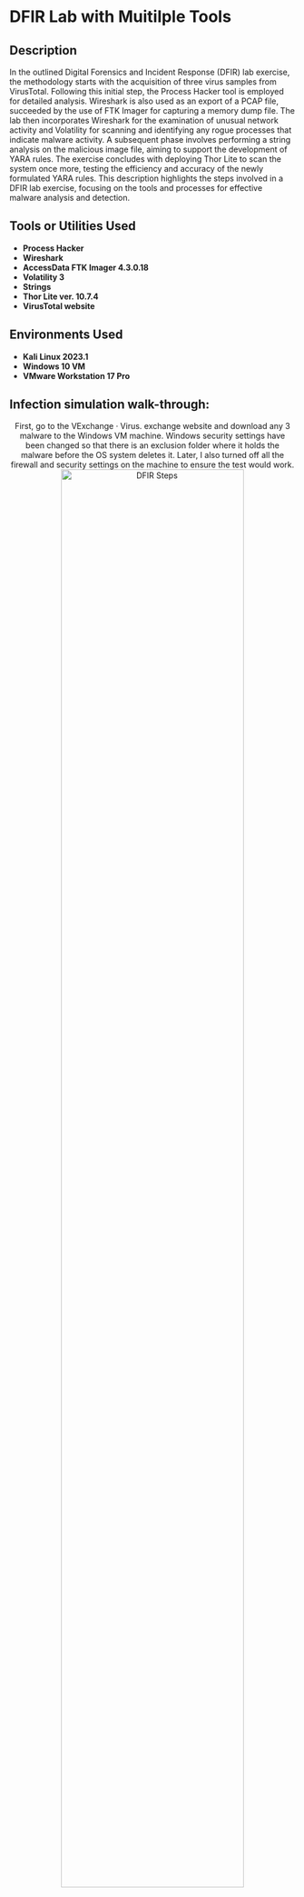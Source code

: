<h1> DFIR Lab with Muitilple Tools</h1>

<h2>Description</h2>
In the outlined Digital Forensics and Incident Response (DFIR) lab exercise, the methodology starts with the acquisition of three virus samples from VirusTotal. Following this initial step, the Process Hacker tool is employed for detailed analysis. Wireshark is also used as an export of a PCAP file, succeeded by the use of FTK Imager for capturing a memory dump file. The lab then incorporates Wireshark for the examination of unusual network activity and Volatility for scanning and identifying any rogue processes that indicate malware activity. A subsequent phase involves performing a string analysis on the malicious image file, aiming to support the development of YARA rules. The exercise concludes with deploying Thor Lite to scan the system once more, testing the efficiency and accuracy of the newly formulated YARA rules. This description highlights the  steps involved in a DFIR lab exercise, focusing on the tools and processes for effective malware analysis and detection.
  
<br />


<h2>Tools or Utilities Used</h2>

- <b>Process Hacker</b> 
- <b>Wireshark</b>
- <b>AccessData FTK Imager 4.3.0.18</b>
- <b>Volatility 3</b>
- <b>Strings</b>
- <b>Thor Lite ver. 10.7.4 </b>
- <b>VirusTotal website</b>


<h2>Environments Used </h2>

- <b>Kali Linux 2023.1</b>
- <b>Windows 10 VM</b> 
- <b>VMware Workstation 17 Pro</b> 

<h2>Infection simulation walk-through:</h2>

<p align="center">
First, go to the VExchange · Virus. exchange website and download any 3 malware to the Windows VM machine. Windows security settings have been changed so that there is an exclusion folder where it holds the malware before the OS system deletes it. Later, I also turned off all the firewall and security settings on the machine to ensure the test would work. <br/>
  
<img src="https://imgur.com/i0gLE29.png" height="80%" width="80%" alt="DFIR Steps"/>
<br />
<br />
Then, execute the five malware samples with administrator privileges. Continue until a ransom note becomes visible.  <br/>
  
<img src="https://imgur.com/cRQiJK1.png" height="80%" width="80%" alt="DFIR Steps"/>
<br />
<br />
After executing the malware samples with administrator rights, one of the malware triggers a ransom note and transforms all my folders into icons with lock symbols, indicating they have been encrypted. Both Process Hacker and Wireshark reveal that several .exe files are operating in the background, with some attempting to establish connections to remote locations. <br/>
  
<img src="https://imgur.com/j9QPPfD.png" height="80%" width="80%" alt="DFIR Steps"/>
<br />
<br />
I activated the VM's network sharing feature to transfer files to another platform for more detailed examination.  <br/>
  
<img src="https://imgur.com/ecPXjhx.png" height="80%" width="80%" alt="DFIR Steps"/>
<br />
<br />
As soon as the ransom note from the malware was displayed, I halted Wireshark's packet capturing. Thanks to the shared folder feature enabled between my virtual machine (VM) and my host machine, I managed to save the pcap file before the malware caused my VM to crash.  <br/>
  
<img src="https://imgur.com/vhsaW7c.png" height="80%" width="80%" alt="DFIR Steps"/>
<br />
<br />
Employ FTK Imager to perform a memory dump. After completing the dump process, do not close the application. Instead, start transferring the memory dump file from the VM to the host machine.  <br/>
  
<img src="https://imgur.com/NJ9NMbI.png" height="80%" width="80%" alt="DFIR Steps"/>
<br />
<br />
</p>

<h2>Start analysing with Volatility on Kali:</h2>

<p align="center">
I transferred the memory file from my host machine to a custom folder on the Kali VM machine to proceed with the next steps.<br/>
  
<img src="https://imgur.com/GGrXmko.png" height="80%" width="80%" alt="DFIR Steps"/>
<br />
<br />
I discovered that Volatility 3 is already installed on my Kali VM, as indicated by the system's response when I attempted to repeat the installation commands, confirming its presence.<br/>
  
<img src="https://imgur.com/cKsnG7t.png" height="80%" width="80%" alt="DFIR Steps"/>
<br />
<br />
Now is the moment to deploy Volatility to scrutinize the memory file. By executing this command alongside the plugin "windows.pslist.PsList," we can unveil all the application processes that were active on the infected PC prior to capture. The resulting list might be extensive, reflecting the number of files that were operational beforehand. While I haven't documented every detail here, I meticulously reviewed the entire list, marking the processes deemed suspicious with yellow highlights to simplify identification.<br/>
  
<img src="https://imgur.com/srF8yhK.png" height="80%" width="80%" alt="DFIR Steps"/>
<img src="https://imgur.com/7PQSvAN.png" height="80%" width="80%" alt="DFIR Steps"/>
<br />
<br />
I cataloged all the suspicious Process IDs (PIDs) and tried to gather more information using the "windows.dumpfiles" command. Unfortunately, I encountered issues with PIDs 39156 and 39908, from which I couldn't retrieve any data. However, the command worked successfully for PID 6316, which is associated with the executable file "gbQfH.exe," allowing me to list out all its details comprehensively.<br/>
  
<img src="https://imgur.com/iWev700.png" height="80%" width="80%" alt="DFIR Steps"/>
<br />
<br />
After executing the command, I successfully located the suspected malware executable file, now in image format, within the Volatility 3 folder.<br/>
  
<img src="https://imgur.com/DFB2FoH.png" height="80%" width="80%" alt="DFIR Steps"/>
<br />
<br />
I transferred the image file to a different folder and eliminated the extraneous parts of the file name to streamline the process for further investigation in the subsequent steps.<br/>
  
<img src="https://imgur.com/M3XuPmY.png" height="80%" width="80%" alt="DFIR Steps"/>
<br />
<br />
After executing the "windows.netscan.NetScan" command, it revealed all the network connections present in the memory dump. Interestingly, there was no direct mention of the malwares in question. This suggests that they might be disguising their network connections under different file forms or possibly leveraging legitimate Windows service files like "winslogon.exe" for internet connectivity. Additionally, the data retrieved with the netstat plugin in Volatility reflects the network connections and running processes at the time of the memory dump. It's important to note that this snapshot might not align perfectly with the historical network traffic recorded in the pcap file, as the latter documents past communications between network entities.<br/>
  
<img src="https://imgur.com/zCmPjKf.png" height="80%" width="80%" alt="DFIR Steps"/>
<br />
<br />
After entering the "windows.netstat" command, I observed that only a fragment of the network status and protocol statistics was displayed, likely due to certain limitations. Research on GitHub suggested that these issues might stem from the inability to fully accommodate the symbol table from the latest version of Windows. Consequently, the reliability of these results is questionable. Upon further investigation of the IP addresses on VirusTotal, they all appeared to be legitimate destinations associated with Windows services.<br/>
<img src="https://imgur.com/jE6ZnMY.png" height="80%" width="80%" alt="DFIR Steps"/>
<br />
<br />
However, since Volatility revealed the presence of the three malwares we downloaded using a different command, it's plausible that traces of their activity could be found in Wireshark. An example of this is a DNS query for the domain "loki-locker.one" originating from my IP address, 192.168.10.146. This particular activity aligns with the ransomware note observed on the desktop of my Windows VM, indicating that the malware attempted to establish a connection to its command and control server via the malware's cloud URL index page. This serves as evidence that the malware was actively trying to communicate with an external server.<br/>
<img src="https://imgur.com/GIZJVYU.png" height="80%" width="80%" alt="DFIR Steps"/>
<br />
<br />
Another intriguing discovery emerged from analyzing the Wireshark data. Upon examining the DNS query records, it was interesting to note that the infected machine attempted to connect to Spotify-related subdomain addresses. Further investigation into this activity revealed that the IP address 35.186.224.25 was involved in initiating the TCP handshake process, as well as in the exchange of certificates and cipher keys. This detail adds layer of complexity to the investigation, suggesting that the malware might have been trying to disguise its communication by mimicking traffic to well-known services.
<br/>
<img src="https://imgur.com/mjWhuYm.png" height="80%" width="80%" alt="DFIR Steps"/>
<img src="https://imgur.com/3twjVhK.png" height="80%" width="80%" alt="DFIR Steps"/>
<br />
<br />
Upon consulting VirusTotal and reviewing comments there, it was noted that the activity involving the Spotify subdomain addresses is associated with a Spotify brute force attack. However, the specific root malware responsible for initiating this activity remains uncertain. The connection to Spotify indicates a potential attempt to exploit or test credentials, yet pinpointing which of the initially downloaded malwares is behind this action requires further analysis. This ambiguity highlights the complexity of malware behavior and the challenges in tracing specific actions back to their origins in cybersecurity investigations.
<br/>
<img src="https://imgur.com/tFeIgN0.png" height="80%" width="80%" alt="DFIR Steps"/>
<img src="https://imgur.com/CgCj7eS.png" height="80%" width="80%" alt="DFIR Steps"/>
<br />
<br />
</p>


<h2>Performing string analysis for the development of Yara rules:</h2>

<p align="center">
I transferred the memory file from my host machine to a custom folder on the Kali VM machine to proceed with the next steps.<br/>
  
<img src="https://imgur.com/GGrXmko.png" height="80%" width="80%" alt="DFIR Steps"/>







































<br />
<br />
</p>

<!--
 ```diff
- text in red
+ text in green
! text in orange
# text in gray
@@ text in purple (and bold)@@
```
--!>
